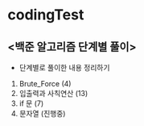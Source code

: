# codingTest

## <백준 알고리즘 단계별 풀이>

- 단계별로 풀이한 내용 정리하기

1. Brute_Force (4)
2. 입출력과 사칙연산 (13)
3. if 문 (7)
4. 문자열 (진행중)
